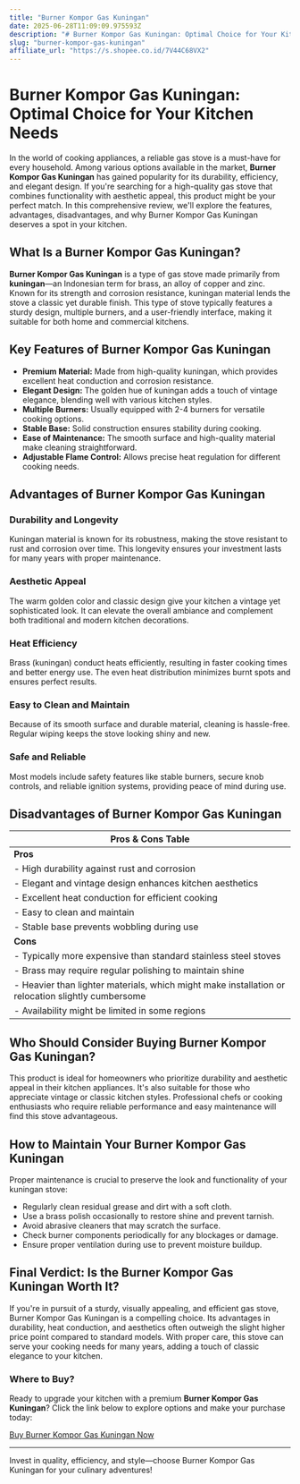 ```yaml
---
title: "Burner Kompor Gas Kuningan"
date: 2025-06-28T11:09:09.975593Z
description: "# Burner Kompor Gas Kuningan: Optimal Choice for Your Kitchen Needs..."
slug: "burner-kompor-gas-kuningan"
affiliate_url: "https://s.shopee.co.id/7V44C68VX2"
---
```

# Burner Kompor Gas Kuningan: Optimal Choice for Your Kitchen Needs

In the world of cooking appliances, a reliable gas stove is a must-have for every household. Among various options available in the market, **Burner Kompor Gas Kuningan** has gained popularity for its durability, efficiency, and elegant design. If you're searching for a high-quality gas stove that combines functionality with aesthetic appeal, this product might be your perfect match. In this comprehensive review, we'll explore the features, advantages, disadvantages, and why Burner Kompor Gas Kuningan deserves a spot in your kitchen.

## What Is a Burner Kompor Gas Kuningan?

**Burner Kompor Gas Kuningan** is a type of gas stove made primarily from **kuningan**—an Indonesian term for brass, an alloy of copper and zinc. Known for its strength and corrosion resistance, kuningan material lends the stove a classic yet durable finish. This type of stove typically features a sturdy design, multiple burners, and a user-friendly interface, making it suitable for both home and commercial kitchens.

## Key Features of Burner Kompor Gas Kuningan

- **Premium Material:** Made from high-quality kuningan, which provides excellent heat conduction and corrosion resistance.
- **Elegant Design:** The golden hue of kuningan adds a touch of vintage elegance, blending well with various kitchen styles.
- **Multiple Burners:** Usually equipped with 2-4 burners for versatile cooking options.
- **Stable Base:** Solid construction ensures stability during cooking.
- **Ease of Maintenance:** The smooth surface and high-quality material make cleaning straightforward.
- **Adjustable Flame Control:** Allows precise heat regulation for different cooking needs.

## Advantages of Burner Kompor Gas Kuningan

### Durability and Longevity

Kuningan material is known for its robustness, making the stove resistant to rust and corrosion over time. This longevity ensures your investment lasts for many years with proper maintenance.

### Aesthetic Appeal

The warm golden color and classic design give your kitchen a vintage yet sophisticated look. It can elevate the overall ambiance and complement both traditional and modern kitchen decorations.

### Heat Efficiency

Brass (kuningan) conduct heats efficiently, resulting in faster cooking times and better energy use. The even heat distribution minimizes burnt spots and ensures perfect results.

### Easy to Clean and Maintain

Because of its smooth surface and durable material, cleaning is hassle-free. Regular wiping keeps the stove looking shiny and new.

### Safe and Reliable

Most models include safety features like stable burners, secure knob controls, and reliable ignition systems, providing peace of mind during use.

## Disadvantages of Burner Kompor Gas Kuningan

| **Pros & Cons Table** |
|-------------------------|
| **Pros** |
| - High durability against rust and corrosion |
| - Elegant and vintage design enhances kitchen aesthetics |
| - Excellent heat conduction for efficient cooking |
| - Easy to clean and maintain |
| - Stable base prevents wobbling during use |
| **Cons** |
| - Typically more expensive than standard stainless steel stoves |
| - Brass may require regular polishing to maintain shine |
| - Heavier than lighter materials, which might make installation or relocation slightly cumbersome |
| - Availability might be limited in some regions |

## Who Should Consider Buying Burner Kompor Gas Kuningan?

This product is ideal for homeowners who prioritize durability and aesthetic appeal in their kitchen appliances. It's also suitable for those who appreciate vintage or classic kitchen styles. Professional chefs or cooking enthusiasts who require reliable performance and easy maintenance will find this stove advantageous.

## How to Maintain Your Burner Kompor Gas Kuningan

Proper maintenance is crucial to preserve the look and functionality of your kuningan stove:

- Regularly clean residual grease and dirt with a soft cloth.
- Use a brass polish occasionally to restore shine and prevent tarnish.
- Avoid abrasive cleaners that may scratch the surface.
- Check burner components periodically for any blockages or damage.
- Ensure proper ventilation during use to prevent moisture buildup.

## Final Verdict: Is the Burner Kompor Gas Kuningan Worth It?

If you're in pursuit of a sturdy, visually appealing, and efficient gas stove, Burner Kompor Gas Kuningan is a compelling choice. Its advantages in durability, heat conduction, and aesthetics often outweigh the slight higher price point compared to standard models. With proper care, this stove can serve your cooking needs for many years, adding a touch of classic elegance to your kitchen.

### **Where to Buy?**

Ready to upgrade your kitchen with a premium **Burner Kompor Gas Kuningan**? Click the link below to explore options and make your purchase today:

[Buy Burner Kompor Gas Kuningan Now](https://s.shopee.co.id/7V44C68VX2)

---

Invest in quality, efficiency, and style—choose Burner Kompor Gas Kuningan for your culinary adventures!